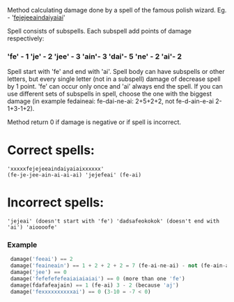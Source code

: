 Method calculating damage done by a spell of the famous polish wizard.
Eg.  - '[fejejeeaindaiyaiai](https://www.youtube.com/watch?v=XkeVYHJ6AG8)' 

Spell consists of subspells. Each subspell add points of damage respectively:

### 'fe' - 1 'je' - 2 'jee' - 3 'ain'- 3 'dai'- 5 'ne' - 2 'ai'- 2

Spell start with 'fe' and end with 'ai'. Spell body can have subspells or other letters, but every single letter (not in a subspell)  damage of decrease spell by 1 point. 'fe' can occur only once and 'ai' always end the spell.
If you can use different sets of subspells in spell, choose the one with the biggest damage (in example fedaineai: fe-dai-ne-ai: 2+5+2+2, not fe-d-ain-e-ai 2-1+3-1+2).

Method return 0 if damage is negative or if spell is incorrect.
# Correct spells: 
    'xxxxxfejejeeaindaiyaiaixxxxxx' 
    (fe-je-jee-ain-ai-ai-ai) 'jejefeai' (fe-ai) 
# Incorrect spells:
    'jejeai' (doesn't start with 'fe') 'dadsafeokokok' (doesn't end with 'ai') 'aioooofe'

### Example
```python
 damage('feeai') == 2
 damage('feaineain') == 1 + 2 + 2 + 2 = 7 (fe-ai-ne-ai) - not (fe-ain-ai) because 1+3+2 = 6 
 damage('jee') == 0 
 damage('fefefefefeaiaiaiaiai') == 0 (more than one 'fe') 
 damage(fdafafeajain) == 1 (fe-ai) 3 - 2 (because 'aj') 
 damage('fexxxxxxxxxxai') == 0 (3-10 = -7 < 0)
```

